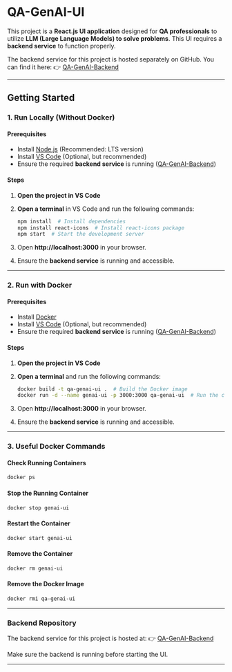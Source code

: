 # QA-GenAI-UI

This project is a **React.js UI application** designed for **QA professionals** to utilize **LLM (Large Language Models) to solve problems**. This UI requires a **backend service** to function properly.

The backend service for this project is hosted separately on GitHub. You can find it here:
👉 [QA-GenAI-Backend](https://github.com/PremkumarDivakaran/QA_GenAI_Backend)


---
## **Getting Started**

### **1. Run Locally (Without Docker)**

#### **Prerequisites**
- Install [Node.js](https://nodejs.org/) (Recommended: LTS version)
- Install [VS Code](https://code.visualstudio.com/) (Optional, but recommended)
- Ensure the required **backend service** is running ([QA-GenAI-Backend](https://github.com/PremkumarDivakaran/QA_GenAI_Backend))

#### **Steps**
1. **Open the project in VS Code**
2. **Open a terminal** in VS Code and run the following commands:

   ```sh
   npm install  # Install dependencies
   npm install react-icons  # Install react-icons package
   npm start  # Start the development server
   ```

3. Open **http://localhost:3000** in your browser.
4. Ensure the **backend service** is running and accessible.

---

### **2. Run with Docker**

#### **Prerequisites**
- Install [Docker](https://www.docker.com/)
- Install [VS Code](https://code.visualstudio.com/) (Optional, but recommended)
- Ensure the required **backend service** is running ([QA-GenAI-Backend](https://github.com/PremkumarDivakaran/QA_GenAI_Backend))

#### **Steps**
1. **Open the project in VS Code**
2. **Open a terminal** and run the following commands:

   ```sh
   docker build -t qa-genai-ui .  # Build the Docker image
   docker run -d --name genai-ui -p 3000:3000 qa-genai-ui  # Run the container in detached mode
   ```

3. Open **http://localhost:3000** in your browser.
4. Ensure the **backend service** is running and accessible.

---

### **3. Useful Docker Commands**

#### **Check Running Containers**
```sh
docker ps
```

#### **Stop the Running Container**
```sh
docker stop genai-ui
```

#### **Restart the Container**
```sh
docker start genai-ui
```

#### **Remove the Container**
```sh
docker rm genai-ui
```

#### **Remove the Docker Image**
```sh
docker rmi qa-genai-ui
```

---

### **Backend Repository**
The backend service for this project is hosted at:
👉 [QA-GenAI-Backend](https://github.com/PremkumarDivakaran/QA_GenAI_Backend)

Make sure the backend is running before starting the UI.

---
